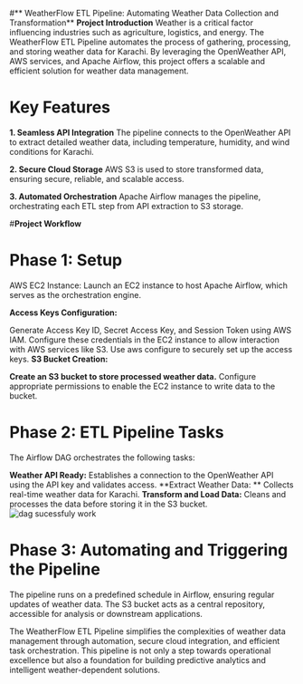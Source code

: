 #** WeatherFlow ETL Pipeline: Automating Weather Data Collection and Transformation**
**Project Introduction**
Weather is a critical factor influencing industries such as agriculture, logistics, and energy. The WeatherFlow ETL Pipeline automates the process of gathering, processing, and storing weather data for Karachi. By leveraging the OpenWeather API, AWS services, and Apache Airflow, this project offers a scalable and efficient solution for weather data management.

# **Key Features**
**1. Seamless API Integration**
The pipeline connects to the OpenWeather API to extract detailed weather data, including temperature, humidity, and wind conditions for Karachi.

**2. Secure Cloud Storage**
AWS S3 is used to store transformed data, ensuring secure, reliable, and scalable access.

**3. Automated Orchestration**
Apache Airflow manages the pipeline, orchestrating each ETL step from API extraction to S3 storage.

#**Project Workflow**
# **Phase 1: Setup**
AWS EC2 Instance: Launch an EC2 instance to host Apache Airflow, which serves as the orchestration engine.

**Access Keys Configuration:**

Generate Access Key ID, Secret Access Key, and Session Token using AWS IAM.
Configure these credentials in the EC2 instance to allow interaction with AWS services like S3.
Use aws configure to securely set up the access keys.
**S3 Bucket Creation:**

**Create an S3 bucket to store processed weather data.**
Configure appropriate permissions to enable the EC2 instance to write data to the bucket.

# **Phase 2: ETL Pipeline Tasks**
The Airflow DAG orchestrates the following tasks:

**Weather API Ready:** 
  Establishes a connection to the OpenWeather API using the API key and validates access.
**Extract Weather Data: **
  Collects real-time weather data for Karachi.
**Transform and Load Data:**
  Cleans and processes the data before storing it in the S3 bucket.
  ![dag sucessfuly work](https://github.com/user-attachments/assets/a4c77168-bf99-407c-be7b-51f1223ca4a4)

  
# **Phase 3: Automating and Triggering the Pipeline**
The pipeline runs on a predefined schedule in Airflow, ensuring regular updates of weather data.
The S3 bucket acts as a central repository, accessible for analysis or downstream applications.



The WeatherFlow ETL Pipeline simplifies the complexities of weather data management through automation, secure cloud integration, and efficient task orchestration. This pipeline is not only a step towards operational excellence but also a foundation for building predictive analytics and intelligent weather-dependent solutions.
